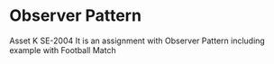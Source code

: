 # Observer Pattern
Asset K SE-2004
It is an assignment with Observer Pattern including example with Football Match
